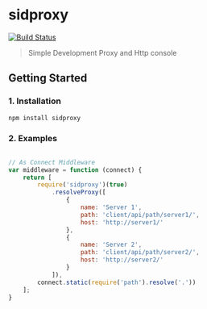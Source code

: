 # sidproxy

[![Build Status](https://travis-ci.org/qrb/sidproxy.svg?branch=master)](https://travis-ci.org/qrb/sidproxy)

> Simple Development Proxy and Http console

## Getting Started

### 1. Installation

``` bash
npm install sidproxy
```

### 2. Examples

``` javascript

// As Connect Middleware
var middleware = function (connect) {
    return [
        require('sidproxy')(true)
            .resolveProxy([
                {
                    name: 'Server 1',
                    path: 'client/api/path/server1/',
                    host: 'http://server1/'
                },
                {
                    name: 'Server 2',
                    path: 'client/api/path/server2/',
                    host: 'http://server2/'
                }
            ]),
        connect.static(require('path').resolve('.'))
    ];
}

```
